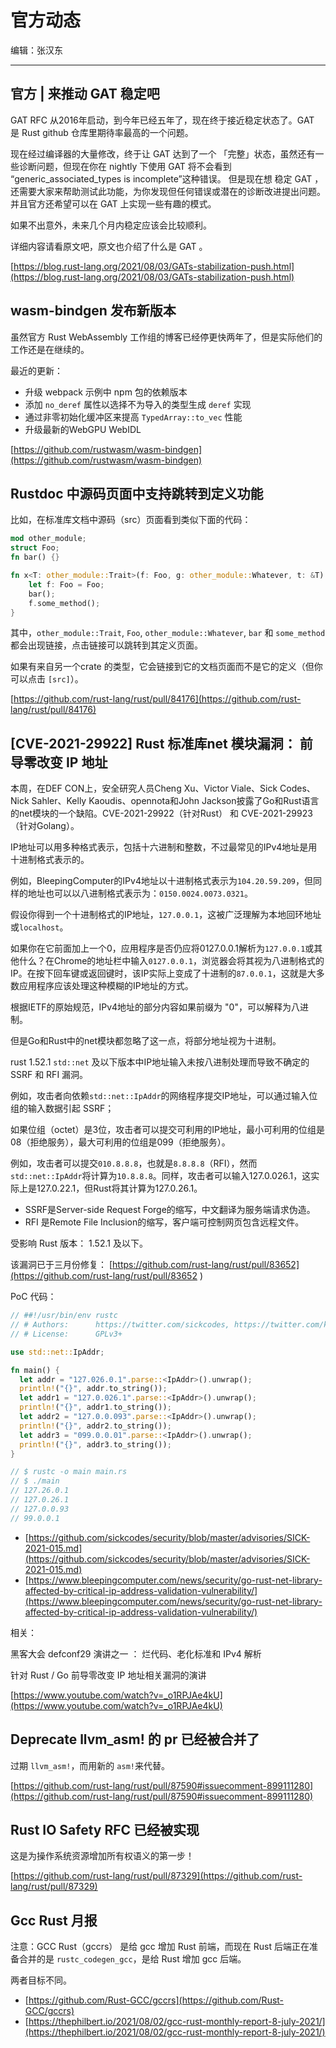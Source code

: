 # 官方动态

编辑：张汉东

---

## 官方 | 来推动 GAT 稳定吧

GAT RFC 从2016年启动，到今年已经五年了，现在终于接近稳定状态了。GAT 是 Rust github 仓库里期待率最高的一个问题。

现在经过编译器的大量修改，终于让 GAT 达到了一个 「完整」状态，虽然还有一些诊断问题，但现在你在 nightly 下使用 GAT 将不会看到 “generic_associated_types is incomplete”这种错误。 但是现在想 稳定 GAT ，还需要大家来帮助测试此功能，为你发现但任何错误或潜在的诊断改进提出问题。并且官方还希望可以在 GAT 上实现一些有趣的模式。

如果不出意外，未来几个月内稳定应该会比较顺利。

详细内容请看原文吧，原文也介绍了什么是 GAT 。

[https://blog.rust-lang.org/2021/08/03/GATs-stabilization-push.html](https://blog.rust-lang.org/2021/08/03/GATs-stabilization-push.html)

## wasm-bindgen 发布新版本

虽然官方 Rust WebAssembly 工作组的博客已经停更快两年了，但是实际他们的工作还是在继续的。

最近的更新：

- 升级 webpack 示例中 npm 包的依赖版本
- 添加 `no_deref` 属性以选择不为导入的类型生成 `deref` 实现
- 通过非零初始化缓冲区来提高 `TypedArray::to_vec` 性能
- 升级最新的WebGPU WebIDL

[https://github.com/rustwasm/wasm-bindgen](https://github.com/rustwasm/wasm-bindgen)

## Rustdoc 中源码页面中支持跳转到定义功能

比如，在标准库文档中源码（src）页面看到类似下面的代码：

```rust
mod other_module;
struct Foo;
fn bar() {}

fn x<T: other_module::Trait>(f: Foo, g: other_module::Whatever, t: &T) {
    let f: Foo = Foo;
    bar();
    f.some_method();
}
```

其中，`other_module::Trait`, `Foo`, `other_module::Whatever`, `bar` 和 `some_method` 都会出现链接，点击链接可以跳转到其定义页面。

如果有来自另一个crate 的类型，它会链接到它的文档页面而不是它的定义（但你可以点击 `[src]`）。

[https://github.com/rust-lang/rust/pull/84176](https://github.com/rust-lang/rust/pull/84176)

## [CVE-2021-29922] Rust 标准库net 模块漏洞： 前导零改变 IP 地址

本周，在DEF CON上，安全研究人员Cheng Xu、Victor Viale、Sick Codes、Nick Sahler、Kelly Kaoudis、opennota和John Jackson披露了Go和Rust语言的net模块的一个缺陷。CVE-2021-29922（针对Rust） 和 CVE-2021-29923（针对Golang）。

IP地址可以用多种格式表示，包括十六进制和整数，不过最常见的IPv4地址是用十进制格式表示的。

例如，BleepingComputer的IPv4地址以十进制格式表示为`104.20.59.209`，但同样的地址也可以以八进制格式表示为：`0150.0024.0073.0321`。

假设你得到一个十进制格式的IP地址，`127.0.0.1`，这被广泛理解为本地回环地址或`localhost`。

如果你在它前面加上一个0，应用程序是否仍应将0127.0.0.1解析为`127.0.0.1`或其他什么？在Chrome的地址栏中输入`0127.0.0.1`，浏览器会将其视为八进制格式的IP。在按下回车键或返回键时，该IP实际上变成了十进制的`87.0.0.1`，这就是大多数应用程序应该处理这种模糊的IP地址的方式。

根据IETF的原始规范，IPv4地址的部分内容如果前缀为 "0"，可以解释为八进制。

但是Go和Rust中的net模块都忽略了这一点，将部分地址视为十进制。

rust 1.52.1 `std::net` 及以下版本中IP地址输入未按八进制处理而导致不确定的 SSRF 和 RFI 漏洞。

例如，攻击者向依赖`std::net::IpAddr`的网络程序提交IP地址，可以通过输入位组的输入数据引起 SSRF；

如果位组（octet）是3位，攻击者可以提交可利用的IP地址，最小可利用的位组是08（拒绝服务），最大可利用的位组是099（拒绝服务）。

例如，攻击者可以提交`010.8.8.8`，也就是`8.8.8.8`（RFI），然而`std::net::IpAddr`将计算为`10.8.8.8`。同样，攻击者可以输入127.0.026.1，这实际上是127.0.22.1，但Rust将其计算为127.0.26.1。

- SSRF是Server-side Request Forge的缩写，中文翻译为服务端请求伪造。
- RFI 是Remote File Inclusion的缩写，客户端可控制网页包含远程文件。

受影响 Rust 版本： 1.52.1 及以下。

该漏洞已于三月份修复： [https://github.com/rust-lang/rust/pull/83652](https://github.com/rust-lang/rust/pull/83652 )

PoC 代码：

```rust
// ##!/usr/bin/env rustc
// # Authors:      https://twitter.com/sickcodes, https://twitter.com/kaoudis
// # License:      GPLv3+

use std::net::IpAddr;

fn main() {
  let addr = "127.026.0.1".parse::<IpAddr>().unwrap();
  println!("{}", addr.to_string());
  let addr1 = "127.0.026.1".parse::<IpAddr>().unwrap();
  println!("{}", addr1.to_string());
  let addr2 = "127.0.0.093".parse::<IpAddr>().unwrap();
  println!("{}", addr2.to_string());
  let addr3 = "099.0.0.01".parse::<IpAddr>().unwrap();
  println!("{}", addr3.to_string());
}

// $ rustc -o main main.rs
// $ ./main
// 127.26.0.1
// 127.0.26.1
// 127.0.0.93
// 99.0.0.1
```

- [https://github.com/sickcodes/security/blob/master/advisories/SICK-2021-015.md](https://github.com/sickcodes/security/blob/master/advisories/SICK-2021-015.md)
- [https://www.bleepingcomputer.com/news/security/go-rust-net-library-affected-by-critical-ip-address-validation-vulnerability/](https://www.bleepingcomputer.com/news/security/go-rust-net-library-affected-by-critical-ip-address-validation-vulnerability/)

相关：

黑客大会 defconf29 演讲之一 ： 烂代码、老化标准和 IPv4 解析

针对 Rust / Go  前导零改变 IP 地址相关漏洞的演讲

[https://www.youtube.com/watch?v=_o1RPJAe4kU](https://www.youtube.com/watch?v=_o1RPJAe4kU)

## Deprecate llvm_asm! 的 pr 已经被合并了

过期 `llvm_asm!`，而用新的 `asm!`来代替。

[https://github.com/rust-lang/rust/pull/87590#issuecomment-899111280](https://github.com/rust-lang/rust/pull/87590#issuecomment-899111280)

## Rust IO Safety RFC  已经被实现

这是为操作系统资源增加所有权语义的第一步！

[https://github.com/rust-lang/rust/pull/87329](https://github.com/rust-lang/rust/pull/87329)

## Gcc Rust 月报

注意：GCC Rust（gccrs） 是给 gcc 增加 Rust 前端，而现在 Rust 后端正在准备合并的是 `rustc_codegen_gcc`，是给 Rust 增加 gcc 后端。

两者目标不同。

- [https://github.com/Rust-GCC/gccrs](https://github.com/Rust-GCC/gccrs)
- [https://thephilbert.io/2021/08/02/gcc-rust-monthly-report-8-july-2021/](https://thephilbert.io/2021/08/02/gcc-rust-monthly-report-8-july-2021/)